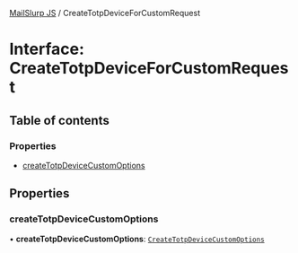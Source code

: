 [MailSlurp JS](../README.md) / CreateTotpDeviceForCustomRequest

# Interface: CreateTotpDeviceForCustomRequest

## Table of contents

### Properties

- [createTotpDeviceCustomOptions](CreateTotpDeviceForCustomRequest.md#createtotpdevicecustomoptions)

## Properties

### createTotpDeviceCustomOptions

• **createTotpDeviceCustomOptions**: [`CreateTotpDeviceCustomOptions`](CreateTotpDeviceCustomOptions.md)
